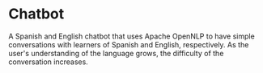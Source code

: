 # Chatbot

A Spanish and English chatbot that uses Apache OpenNLP to have simple conversations with learners of Spanish and English, respectively.
As the user's understanding of the language grows, the difficulty of the conversation increases.
